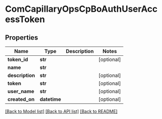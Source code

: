 # ComCapillaryOpsCpBoAuthUserAccessToken

## Properties
Name | Type | Description | Notes
------------ | ------------- | ------------- | -------------
**token_id** | **str** |  | [optional] 
**name** | **str** |  | 
**description** | **str** |  | [optional] 
**token** | **str** |  | [optional] 
**user_name** | **str** |  | [optional] 
**created_on** | **datetime** |  | [optional] 

[[Back to Model list]](../README.md#documentation-for-models) [[Back to API list]](../README.md#documentation-for-api-endpoints) [[Back to README]](../README.md)

